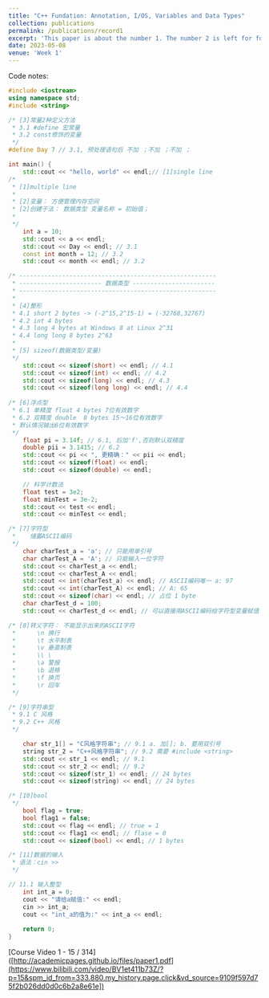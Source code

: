 ```yaml
---
title: "C++ Fundation: Annotation, I/OS, Variables and Data Types"
collection: publications
permalink: /publications/record1
excerpt: 'This paper is about the number 1. The number 2 is left for future work.'
date: 2023-05-08
venue: 'Week 1'
---
```




<!-- paperurl: 'http://academicpages.github.io/files/paper1.pdf' -->
<!-- citation: 'Your Name, You. (2009). &quot;Paper Title Number 1.&quot; <i>Journal 1</i>. 1(1).'-->

Code notes:
```cpp
#include <iostream>
using namespace std;
#include <string>

/* [3]常量2种定义方法
 * 3.1 #define 宏常量
 * 3.2 const修饰的变量
 */
#define Day 7 // 3.1, 预处理语句后 不加 ；不加 ；不加 ；

int main() {
    std::cout << "hello, world" << endl;// [1]single line 
/* 
 * [1]multiple line
 *
 * [2]变量： 方便管理内存空间
 * [2]创建于法： 数据类型 变量名称 = 初始值；
 * 
 */
    int a = 10;
    std::cout << a << endl;
    std::cout << Day << endl; // 3.1
    const int month = 12; // 3.2
    std::cout << month << endl; // 3.2

/* -------------------------------------------------------
 * ----------------------- 数据类型 -----------------------
 * -------------------------------------------------------
 * 
 * [4]整形
 * 4.1 short 2 bytes -> (-2^15,2^15-1) = (-32768,32767)
 * 4.2 int 4 bytes
 * 4.3 long 4 bytes at Windows 8 at Linux 2^31
 * 4.4 long long 8 bytes 2^63
 * 
 * [5] sizeof(数据类型/变量) 
 */
    std::cout << sizeof(short) << endl; // 4.1
    std::cout << sizeof(int) << endl; // 4.2
    std::cout << sizeof(long) << endl; // 4.3
    std::cout << sizeof(long long) << endl; // 4.4
    
/* [6]浮点型
 * 6.1 单精度 float 4 bytes 7位有效数字
 * 6.2 双精度 double  8 bytes 15～16位有效数字
 * 默认情况输出6位有效数字
 */
    float pi = 3.14f; // 6.1, 后加'f',否则默认双精度
    double pii = 3.1415; // 6.2
    std::cout << pi << ", 更精确：" << pii << endl; 
    std::cout << sizeof(float) << endl; 
    std::cout << sizeof(double) << endl; 

    // 科学计数法
    float test = 3e2;
    float minTest = 3e-2;
    std::cout << test << endl; 
    std::cout << minTest << endl; 

/* [7]字符型
 *    储蓄ASCII编码
 */
    char charTest_a = 'a'; // 只能用单引号
    char charTest_A = 'A'; // 只能输入一位字符
    std::cout << charTest_a << endl; 
    std::cout << charTest_A << endl; 
    std::cout << int(charTest_a) << endl; // ASCII编码唯一 a: 97
    std::cout << int(charTest_A) << endl; // A: 65
    std::cout << sizeof(char) << endl; // 占位 1 byte
    char charTest_d = 100;
    std::cout << charTest_d << endl; // 可以直接用ASCII编码给字符型变量赋值

/* [8]转义字符： 不能显示出来的ASCII字符
 *      \n 换行
 *      \t 水平制表
 *      \v 垂直制表
 *      \\ \
 *      \a 警报
 *      \b 退格
 *      \f 换页
 *      \r 回车
 */

/* [9]字符串型
 * 9.1 C 风格
 * 9.2 C++ 风格
 */

    char str_1[] = "C风格字符串"; // 9.1 a. 加[]; b. 要用双引号
    string str_2 = "C++风格字符串"; // 9.2 需要 #include <string>
    std::cout << str_1 << endl; // 9.1
    std::cout << str_2 << endl; // 9.2
    std::cout << sizeof(str_1) << endl; // 24 bytes
    std::cout << sizeof(string) << endl; // 24 bytes

/* [10]bool
 */
    bool flag = true;
    bool flag1 = false;
    std::cout << flag << endl; // true = 1
    std::cout << flag1 << endl; // flase = 0
    std::cout << sizeof(bool) << endl; // 1 bytes

/* [11]数据的输入
 * 语法：cin >>
 */

// 11.1 输入整型
    int int_a = 0;
    cout << "请给a赋值:" << endl;
    cin >> int_a;
    cout << "int_a的值为:" << int_a << endl;
    
    return 0;
} 
```

[Course Video 1 - 15 / 314]([http://academicpages.github.io/files/paper1.pdf](https://www.bilibili.com/video/BV1et411b73Z/?p=15&spm_id_from=333.880.my_history.page.click&vd_source=9109f597d75f2b026dd0d0c6b2a8e61e])

<!-- Recommended citation: Your Name, You. (2009). "Paper Title Number 1." <i>Journal 1</i>. 1(1). -->
